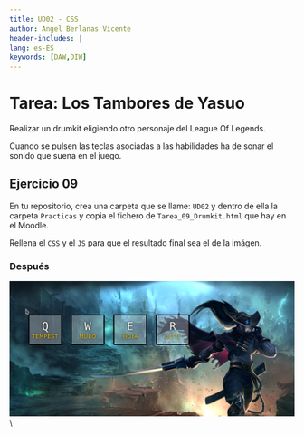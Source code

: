 ```yaml
---
title: UD02 - CSS
author: Angel Berlanas Vicente
header-includes: |
lang: es-ES
keywords: [DAW,DIW]
---
```


# Tarea: Los Tambores de Yasuo

Realizar un drumkit eligiendo otro personaje del League Of Legends.

Cuando se pulsen las teclas asociadas a las habilidades ha de sonar el sonido que suena en el juego.

## Ejercicio 09

En tu repositorio, crea una carpeta que se llame: `UD02` y dentro de ella la carpeta `Practicas` y copia el fichero de `Tarea_09_Drumkit.html` que hay en el Moodle.

Rellena el `CSS` y el `JS` para que el resultado final sea el de la imágen.

### Después

![Despues](imgs/Tarea_09_END.png)
\

